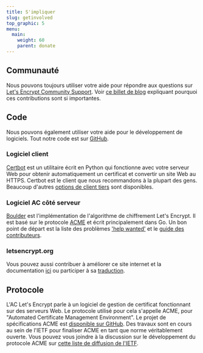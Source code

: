 ```yaml
---
title: S'impliquer
slug: getinvolved
top_graphic: 5
menu:
  main:
    weight: 60
    parent: donate
---
```


## Communauté

Nous pouvons toujours utiliser votre aide pour répondre aux questions sur [Let's Encrypt Community Support](https://community.letsencrypt.org/). Voir [ce billet de blog](https://letsencrypt.org/2015/08/13/lets-encrypt-community-support.html) expliquant pourquoi ces contributions sont si importantes.

## Code

Nous pouvons également utiliser votre aide pour le développement de logiciels. Tout notre code est sur [GitHub](https://github.com/letsencrypt/).

### Logiciel client

[Certbot](https://github.com/certbot/certbot) est un utilitaire écrit en Python qui fonctionne avec votre serveur Web pour obtenir automatiquement un certificat et convertir un site Web au HTTPS. Certbot est le client que nous recommandons à la plupart des gens. Beaucoup d'autres [options de client tiers](https://letsencrypt.org/docs/client-options/) sont disponibles.

### Logiciel AC côté serveur

[Boulder](https://github.com/letsencrypt/boulder) est l'implémentation de l'algorithme de chiffrement Let's Encrypt. Il est basé sur le protocole [ACME](https://github.com/ietf-wg-acme/acme) et écrit principalement dans Go. Un bon point de départ est la liste des problèmes ['help wanted'](https://github.com/letsencrypt/boulder/issues?q=is%3Aopen+is%3Aissue+label%3Astatus%2Fhelp-wanted) et le [guide des contributeurs](https://github.com/letsencrypt/boulder/blob/master/CONTRIBUTING.md).

### letsencrypt.org

Vous pouvez aussi contribuer à améliorer ce site internet et la documentation [ici](https://github.com/letsencrypt/website) ou participer à sa [traduction](https://github.com/letsencrypt/website/blob/master/TRANSLATION.md).

## Protocole

L'AC Let's Encrypt parle à un logiciel de gestion de certificat fonctionnant sur des serveurs Web. Le protocole utilisé pour cela s'appelle ACME, pour "Automated Certificate Management Environment". Le projet de spécifications ACME est [disponible sur GitHub](https://github.com/ietf-wg-acme/acme). Des travaux sont en cours au sein de l'IETF pour finaliser ACME en tant que norme véritablement ouverte. Vous pouvez vous joindre à la discussion sur le développement du protocole ACME sur [cette liste de diffusion de l'IETF](https://www.ietf.org/mailman/listinfo/acme).
